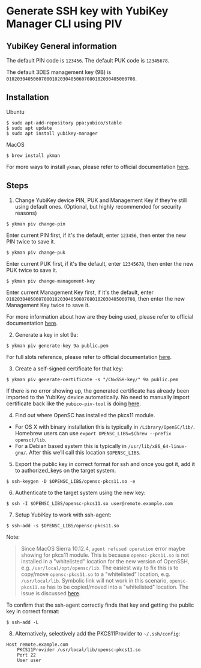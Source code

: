 # Generate SSH key with YubiKey Manager CLI using PIV

## YubiKey General information

The default PIN code is `123456`. The default PUK code is `12345678`.

The default 3DES management key (9B) is `010203040506070801020304050607080102030405060708`.

## Installation

Ubuntu

```
$ sudo apt-add-repository ppa:yubico/stable
$ sudo apt update
$ sudo apt install yubikey-manager
```

MacOS

```
$ brew install ykman
```

For more ways to install `ykman`, please refer to official documentation [here](https://developers.yubico.com/yubikey-manager/).

## Steps

1. Change YubiKey device PIN, PUK and Management Key if they're still using default ones. (Optional, but highly recommended for security reasons)

  ```
  $ ykman piv change-pin
  ```
  
  Enter current PIN first, if it's the default, enter `123456`, then enter the new PIN twice to save it.
  
  ```
  $ ykman piv change-puk
  ```
  
  Enter current PUK first, if it's the default, enter `12345678`, then enter the new PUK twice to save it.
  
  ```
  $ ykman piv change-management-key
  ```
  
  Enter current Management Key first, if it's the default, enter `010203040506070801020304050607080102030405060708`, then enter the new Management Key twice to save it.
  
  For more information about how are they being used, please refer to official documentation [here](https://developers.yubico.com/yubikey-piv-manager/PIN_and_Management_Key.html).

2. Generate a key in slot 9a: 

  ```
  $ ykman piv generate-key 9a public.pem
  ```

  For full slots reference, please refer to official documentation [here](https://developers.yubico.com/PIV/Introduction/Certificate_slots.html).

3. Create a self-signed certificate for that key: 

  ```
  $ ykman piv generate-certificate -s "/CN=SSH-key/" 9a public.pem
  ```

  If there is no error showing up, the generated certificate has already been imported to the YubiKey device automatically.
  No need to manually import certificate back like the `yubico-piv-tool` is doing [here](https://developers.yubico.com/PIV/Guides/SSH_with_PIV_and_PKCS11.html).

4. Find out where OpenSC has installed the pkcs11 module.
  - For OS X with binary installation this is typically in `/Library/OpenSC/lib/`. Homebrew users can use `export OPENSC_LIBS=$(brew --prefix opensc)/lib`.
  - For a Debian based system this is typically in `/usr/lib/x86_64-linux-gnu/`.
    After this we’ll call this location `$OPENSC_LIBS`.
    
5. Export the public key in correct format for ssh and once you got it, add it to authorized_keys on the target system.

  ```
  $ ssh-keygen -D $OPENSC_LIBS/opensc-pkcs11.so -e
  ```

6. Authenticate to the target system using the new key:

  ```
  $ ssh -I $OPENSC_LIBS/opensc-pkcs11.so user@remote.example.com
  ```
  
7. Setup YubiKey to work with ssh-agent:

  ```
  $ ssh-add -s $OPENSC_LIBS/opensc-pkcs11.so
  ```
  
  Note:
  > Since MacOS Sierra 10.12.4, `agent refused operation` error maybe showing for pkcs11 module.
  > This is because `opensc-pkcs11.so` is not installed in a "whitelisted" location for the new version of OpenSSH, e.g. `/usr/local/opt/opensc/lib`.
  > The easiest way to fix this is to copy/move `opensc-pkcs11.so` to a "whitelisted" location, e.g. `/usr/local/lib`.
  > Symbolic link will not work in this scenario, `opensc-pkcs11.so` has to be copied/moved into a "whitelisted" location.
  > The issue is discussed [here](https://github.com/OpenSC/OpenSC/issues/1007).
  
  To confirm that the ssh-agent correctly finds that key and getting the public key in correct format:
  
  ```
  $ ssh-add -L
  ```
  
8. Alternatively, selectively add the PKCS11Provider to `~/.ssh/config`:
  
  ```
  Host remote.example.com
      PKCS11Provider /usr/local/lib/opensc-pkcs11.so
      Port 22
      User user
  ```
